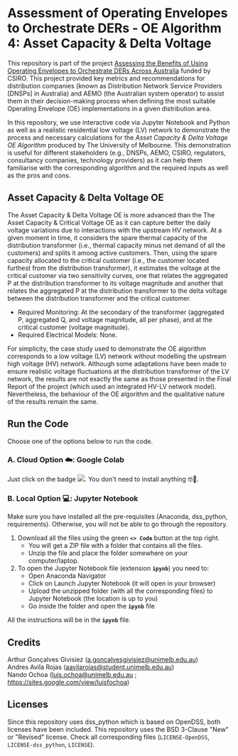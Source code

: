 # Assessment of Operating Envelopes to Orchestrate DERs - OE Algorithm 4: Asset Capacity & Delta Voltage
This repository is part of the project [Assessing the Benefits of Using Operating Envelopes to Orchestrate DERs Across Australia](https://electrical.eng.unimelb.edu.au/power-energy/projects/assessing-the-benefits-of-OEs-across-Australia) funded by CSIRO. This project provided key metrics and recommendations for distribution companies (known as Distribution Network Service Providers [DNSPs] in Australia) and AEMO (the Australian system operator) to assist them in their decision-making process when defining the most suitable Operating Envelope (OE) implementations in a given distribution area.

In this repository, we use interactive code via Jupyter Notebook and Python as well as a realistic residential low voltage (LV) network to demonstrate the process and necessary calculations for the *Asset Capacity & Delta Voltage OE Algorithm* produced by The University of Melbourne. This demonstration is useful for different stakeholders (e.g., DNSPs, AEMO, CSIRO, regulators, consultancy companies, technology providers) as it can help them familiarise with the corresponding algorithm and the required inputs as well as the pros and cons.

## Asset Capacity & Delta Voltage OE
The Asset Capacity & Delta Voltage OE is more advanced than the The Asset Capacity & Critical Voltage OE as it can capture better the daily voltage variations due to interactions with the upstream HV network. At a given moment in time, it considers the spare thermal capacity of the distribution transformer (i.e., thermal capacity minus net demand of all the customers) and splits it among active customers. Then, using the spare capacity allocated to the critical customer (i.e., the customer located furthest from the distribution transformer), it estimates the voltage at the critical customer via two sensitivity curves, one that relates the aggregated P at the distribution transformer to its voltage magnitude and another that relates the aggregated P at the distribution transformer to the delta voltage between the distribution transformer and the critical customer.
- Required Monitoring: At the secondary of the transformer (aggregated P, aggregated Q, and voltage magnitude, all per phase), and at the critical customer (voltage magnitude).
- Required Electrical Models: None.

For simplicity, the case study used to demonstrate the OE algorithm corresponds to a low voltage (LV) network without modelling the upstream high voltage (HV) network. Although some adaptations have been made to ensure realistic voltage fluctuations at the distribution transformer of the LV network, the results are not exactly the same as those presented in the Final Report of the project (which used an integrated HV-LV network model). Nevertheless, the behaviour of the OE algorithm and the qualitative nature of the results remain the same.

## Run the Code
Choose one of the options below to run the code.

### A. Cloud Option ☁️: Google Colab
Just click on the badge <a target="_blank" href="https://colab.research.google.com/github/Team-Nando/OE4-Asset_Capacity_Delta_V/blob/main/OE4-Asset_Capacity_Delta_V.ipynb"> <img src="https://colab.research.google.com/assets/colab-badge.svg"/></a>. You don't need to install anything 🤓💪.

### B. Local Option 💻: Jupyter Notebook 
Make sure you have installed all the pre-requisites (Anaconda, dss_python, requirements). Otherwise, you will not be able to go through the repository.

1. Download all the files using the green **`<> Code`** button at the top right.
   - You will get a ZIP file with a folder that contains all the files.
   - Unzip the file and place the folder somewhere on your computer/laptop.
2. To open the Jupyter Notebook file (extension **`ipynb`**) you need to:
   - Open Anaconda Navigator
   - Click on Launch Jupyter Notebook (it will open in your browser)
   - Upload the unzipped folder (with all the corresponding files) to Jupyter Notebook (the location is up to you)
   - Go inside the folder and open the **`ipynb`** file

All the instructions will be in the **`ipynb`** file.

## Credits
Arthur Gonçalves Givisiez (a.goncalvesgivisiez@unimelb.edu.au) <br>
Andres Avila Rojas (aavilarojas@student.unimelb.edu.au)  
Nando Ochoa (luis.ochoa@unimelb.edu.au ; https://sites.google.com/view/luisfochoa)

## Licenses
Since this repository uses dss_python which is based on OpenDSS, both licenses have been included. This repository uses the BSD 3-Clause "New" or "Revised" license. Check all corresponding files (`LICENSE-OpenDSS`, `LICENSE-dss_python`, `LICENSE`).

